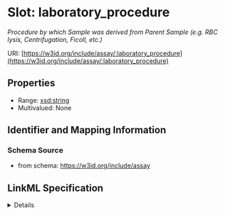 # Slot: laboratory_procedure
_Procedure by which Sample was derived from Parent Sample (e.g. RBC lysis, Centrifugation, Ficoll, etc.)_


URI: [https://w3id.org/include/assay/:laboratory_procedure](https://w3id.org/include/assay/:laboratory_procedure)



<!-- no inheritance hierarchy -->




## Properties

* Range: [xsd:string](xsd:string)
* Multivalued: None







## Identifier and Mapping Information







### Schema Source


* from schema: https://w3id.org/include/assay




## LinkML Specification

<details>
```yaml
name: laboratory_procedure
definition_uri: include:laboratory_procedure
description: Procedure by which Sample was derived from Parent Sample (e.g. RBC lysis,
  Centrifugation, Ficoll, etc.)
title: Laboratory Procedure
from_schema: https://w3id.org/include/assay
rank: 1000
alias: laboratory_procedure
domain_of:
- Biospecimen
range: string

```
</details>